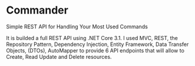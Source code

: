 # Commander
Simple REST API for Handling Your Most Used Commands

It is builded a full REST API using .NET Core 3.1. 
I used MVC, REST, the Repository Pattern, Dependency Injection, Entity Framework, Data Transfer Objects, (DTOs), AutoMapper to provide 6 API endpoints that will allow to Create, Read Update and Delete resources.
